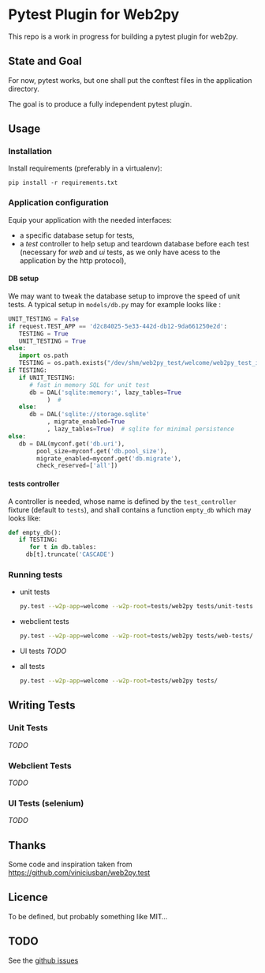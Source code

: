 # Pytest Plugin for Web2py

This repo is a work in progress for building a pytest plugin for web2py.

## State and Goal

For now, pytest works, but one shall put the conftest files in the
application directory.

The goal is to produce a fully independent pytest plugin.


## Usage

### Installation

Install requirements (preferably in a virtualenv):
```
pip install -r requirements.txt
```

### Application configuration
Equip your application with the needed interfaces:
- a specific database setup for tests,
- a *test* controller to help setup and teardown database before each test
  (necessary for *web* and *ui* tests, as we only have acess to the
  application by the http protocol),

#### DB setup
We may want to tweak the database setup to improve the speed of unit tests. A
typical setup in `models/db.py` may for example looks like :

```python
UNIT_TESTING = False
if request.TEST_APP == 'd2c84025-5e33-442d-db12-9da661250e2d':
   TESTING = True
   UNIT_TESTING = True
else:
   import os.path
   TESTING = os.path.exists("/dev/shm/web2py_test/welcome/web2py_test_indicator")
if TESTING:
   if UNIT_TESTING:
      # fast in memory SQL for unit test
      db = DAL('sqlite:memory:', lazy_tables=True
	       )  #
   else:
      db = DAL('sqlite://storage.sqlite'
	       , migrate_enabled=True
	       , lazy_tables=True)  # sqlite for minimal persistence
else:
   db = DAL(myconf.get('db.uri'),
	    pool_size=myconf.get('db.pool_size'),
	    migrate_enabled=myconf.get('db.migrate'),
	    check_reserved=['all'])
```

#### tests controller
A controller is needed, whose name is defined by the `test_controller`
fixture (default to `tests`), and shall contains a function `empty_db` which
may looks like:

```python
def empty_db():
   if TESTING:
      for t in db.tables:
	 db[t].truncate('CASCADE')
```


### Running tests
- unit tests
   ```sh
   py.test --w2p-app=welcome --w2p-root=tests/web2py tests/unit-tests
   ```
- webclient tests
   ```sh
   py.test --w2p-app=welcome --w2p-root=tests/web2py tests/web-tests/
   ```
- UI tests
  *TODO*

- all tests
  ```sh
  py.test --w2p-app=welcome --w2p-root=tests/web2py tests/
  ```


## Writing Tests

### Unit Tests
*TODO*
### Webclient Tests
*TODO*
### UI Tests (selenium)
*TODO*

## Thanks

Some code and inspiration taken from https://github.com/viniciusban/web2py.test


## Licence

To be defined, but probably something like MIT… 

## TODO

See the [github issues](https://github.com/matclab/pytest-web2py.wip/issues)
